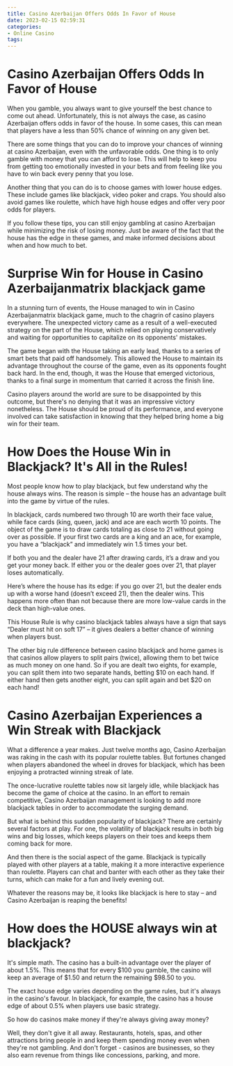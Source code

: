 ```yaml
---
title: Casino Azerbaijan Offers Odds In Favor of House 
date: 2023-02-15 02:59:31
categories:
- Online Casino
tags:
---
```



#  Casino Azerbaijan Offers Odds In Favor of House 

When you gamble, you always want to give yourself the best chance to come out ahead. Unfortunately, this is not always the case, as casino Azerbaijan offers odds in favor of the house. In some cases, this can mean that players have a less than 50% chance of winning on any given bet. 

There are some things that you can do to improve your chances of winning at casino Azerbaijan, even with the unfavorable odds. One thing is to only gamble with money that you can afford to lose. This will help to keep you from getting too emotionally invested in your bets and from feeling like you have to win back every penny that you lose. 

Another thing that you can do is to choose games with lower house edges. These include games like blackjack, video poker and craps. You should also avoid games like roulette, which have high house edges and offer very poor odds for players. 

If you follow these tips, you can still enjoy gambling at casino Azerbaijan while minimizing the risk of losing money. Just be aware of the fact that the house has the edge in these games, and make informed decisions about when and how much to bet.

#  Surprise Win for House in Casino Azerbaijanmatrix blackjack game 

In a stunning turn of events, the House managed to win in Casino Azerbaijanmatrix blackjack game, much to the chagrin of casino players everywhere. The unexpected victory came as a result of a well-executed strategy on the part of the House, which relied on playing conservatively and waiting for opportunities to capitalize on its opponents' mistakes.

The game began with the House taking an early lead, thanks to a series of smart bets that paid off handsomely. This allowed the House to maintain its advantage throughout the course of the game, even as its opponents fought back hard. In the end, though, it was the House that emerged victorious, thanks to a final surge in momentum that carried it across the finish line.

Casino players around the world are sure to be disappointed by this outcome, but there's no denying that it was an impressive victory nonetheless. The House should be proud of its performance, and everyone involved can take satisfaction in knowing that they helped bring home a big win for their team.

#  How Does the House Win in Blackjack? It's All in the Rules! 

Most people know how to play blackjack, but few understand why the house always wins. The reason is simple – the house has an advantage built into the game by virtue of the rules.

In blackjack, cards numbered two through 10 are worth their face value, while face cards (king, queen, jack) and ace are each worth 10 points. The object of the game is to draw cards totaling as close to 21 without going over as possible. If your first two cards are a king and an ace, for example, you have a “blackjack” and immediately win 1.5 times your bet.

If both you and the dealer have 21 after drawing cards, it’s a draw and you get your money back. If either you or the dealer goes over 21, that player loses automatically. 

Here’s where the house has its edge: if you go over 21, but the dealer ends up with a worse hand (doesn’t exceed 21), then the dealer wins. This happens more often than not because there are more low-value cards in the deck than high-value ones. 

This House Rule is why casino blackjack tables always have a sign that says “Dealer must hit on soft 17” – it gives dealers a better chance of winning when players bust. 

The other big rule difference between casino blackjack and home games is that casinos allow players to split pairs (twice), allowing them to bet twice as much money on one hand. So if you are dealt two eights, for example, you can split them into two separate hands, betting $10 on each hand. If either hand then gets another eight, you can split again and bet $20 on each hand!

#  Casino Azerbaijan Experiences a Win Streak with Blackjack 

What a difference a year makes. Just twelve months ago, Casino Azerbaijan was raking in the cash with its popular roulette tables. But fortunes changed when players abandoned the wheel in droves for blackjack, which has been enjoying a protracted winning streak of late. 

The once-lucrative roulette tables now sit largely idle, while blackjack has become the game of choice at the casino. In an effort to remain competitive, Casino Azerbaijan management is looking to add more blackjack tables in order to accommodate the surging demand. 

But what is behind this sudden popularity of blackjack? There are certainly several factors at play. For one, the volatility of blackjack results in both big wins and big losses, which keeps players on their toes and keeps them coming back for more. 

And then there is the social aspect of the game. Blackjack is typically played with other players at a table, making it a more interactive experience than roulette. Players can chat and banter with each other as they take their turns, which can make for a fun and lively evening out. 

Whatever the reasons may be, it looks like blackjack is here to stay – and Casino Azerbaijan is reaping the benefits!

#  How does the HOUSE always win at blackjack?

It's simple math. The casino has a built-in advantage over the player of about 1.5%. This means that for every $100 you gamble, the casino will keep an average of $1.50 and return the remaining $98.50 to you.

The exact house edge varies depending on the game rules, but it's always in the casino's favour. In blackjack, for example, the casino has a house edge of about 0.5% when players use basic strategy.

So how do casinos make money if they're always giving away money?

Well, they don't give it all away. Restaurants, hotels, spas, and other attractions bring people in and keep them spending money even when they're not gambling. And don't forget - casinos are businesses, so they also earn revenue from things like concessions, parking, and more.